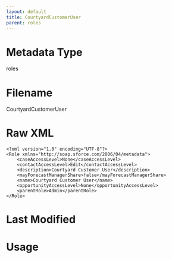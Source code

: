 ```yaml
---
layout: default
title: CourtyardCustomerUser
parent: roles
---
```

# Metadata Type
roles


# Filename 
CourtyardCustomerUser


# Raw XML
```
<?xml version="1.0" encoding="UTF-8"?>
<Role xmlns="http://soap.sforce.com/2006/04/metadata">
    <caseAccessLevel>None</caseAccessLevel>
    <contactAccessLevel>Edit</contactAccessLevel>
    <description>Courtyard Customer User</description>
    <mayForecastManagerShare>false</mayForecastManagerShare>
    <name>Courtyard Customer User</name>
    <opportunityAccessLevel>None</opportunityAccessLevel>
    <parentRole>Admin</parentRole>
</Role>
```


# Last Modified


# Usage

